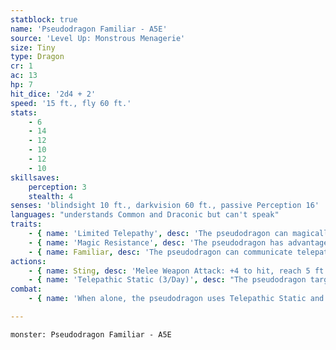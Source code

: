 ```yaml
---
statblock: true
name: 'Pseudodragon Familiar - A5E'
source: 'Level Up: Monstrous Menagerie'
size: Tiny
type: Dragon
cr: 1
ac: 13
hp: 7
hit_dice: '2d4 + 2'
speed: '15 ft., fly 60 ft.'
stats:
    - 6
    - 14
    - 12
    - 10
    - 12
    - 10
skillsaves:
    perception: 3
    stealth: 4
senses: 'blindsight 10 ft., darkvision 60 ft., passive Perception 16'
languages: "understands Common and Draconic but can't speak"
traits:
    - { name: 'Limited Telepathy', desc: 'The pseudodragon can magically communicate simple ideas, emotions, and images telepathically to any creature within 10 feet of it.' }
    - { name: 'Magic Resistance', desc: 'The pseudodragon has advantage on saving throws against spells and other magical effects.' }
    - { name: Familiar, desc: 'The pseudodragon can communicate telepathically with its master while they are within 1 mile of each other. When the pseudodragon is within 10 feet of its master, its master shares its Magic Resistance trait.' }
actions:
    - { name: Sting, desc: 'Melee Weapon Attack: +4 to hit, reach 5 ft., one creature. Hit: 4 (1d4 + 2) piercing damage, and the target must succeed on a DC 11 Constitution saving throw or become poisoned. At the end of its next turn, it repeats the saving throw. On a success, the effect ends. On a failure, it falls unconscious for 1 hour. If it takes damage, or a creature uses an action to shake it awake, it wakes up, and the effect ends.' }
    - { name: 'Telepathic Static (3/Day)', desc: "The pseudodragon targets one creature it can see within 10 feet, forcing it to make a DC 11 Charisma saving throw. On a failure, it's stunned until the end of its next turn as it suffers a barrage of telepathic imagery." }
combat:
    - { name: 'When alone, the pseudodragon uses Telepathic Static and then flees, stinging only if cornered', desc: 'When fighting alongside allies, the pseudodragon uses Telepathic Static and its sting on an enemy that is engaged in melee with an ally.' }

---
```

```statblock
monster: Pseudodragon Familiar - A5E
```
